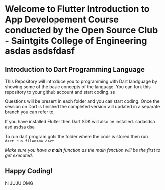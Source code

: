 # Welcome to Flutter Introduction to App Developement Course conducted by the Open Source Club - Saintgits College of Engineering asdas asdsfdasf
  
## Introduction to Dart Programming Language
This Repository will introduce you to programming with Dart landguage by showing some of the basic concepts of the language. You can fork this repository to your github account and start coding. ss
  
Questions will be present in each folder and you can start coding. 
Once the session on Dart is finished the completed version will updated in a separate branch you can refer to.  
  
If you have installed Flutter then Dart SDK will also be installed.   sadasdsa asd asdsa dsa 
  
To run dart program goto the folder where the code is stored then run  
    `dart run filename.dart`  
  
*Make sure you have a **main** function as the main function will be the first to get executed.*  
## Happy Coding!  
hi JUJU OMG